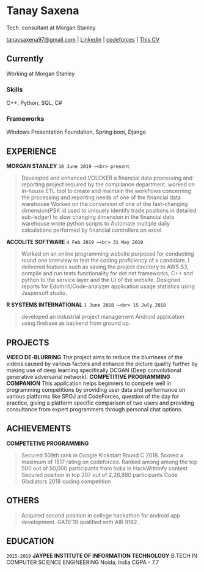 ---
---
# Tanay Saxena
Tech. consultant at Morgan Stanley

<div id="webaddress">
<a href="tanaysaxena97@gmail.com">tanaysaxena97@gmail.com</a>
| <a href="www.linkedin.com/in/tanay-saxena-2504">Linkedin</a>
| <a href="http://codeforces.com/profile/tysamurai">codeforces</a>
| <a href="https://tysamurai97.github.io/markdown-cv/">This CV</a>
</div>


## Currently
Working at Morgan Stanley 

### Skills
C++, Python, SQL, C#

### Frameworks
Windows Presentation Foundation, Spring boot, Django

## EXPERIENCE

__MORGAN STANLEY__
`10 June 2019 –<br> present`
> Developed and enhanced VOLCKER a financial data processing and reporting
project required by the compliance department.
> worked on in-house ETL tool to create and maintain the workflows concerning
the processing and reporting needs of one of the financial data warehouse
> Worked on the conversion of one of the fast-changing dimension(PSK id used
to uniquely identify trade positions in detailed sub-ledger) to slow changing
dimension in the financial data warehouse
> wrote python scripts to Automate multiple daily calculations performed by
financial controllers on excel

__ACCOLITE SOFTWARE__
`4 Feb 2019 –<br> 31 May 2019`
> Worked on an online programming website purposed for conducting round one
interview to test the coding proficiency of a candidate. I delivered features such
as saving the project directory to AWS S3, compile and run tests functionality
for dot net frameworks, C++ and python to the service layer and the UI of the
website.
> Designed reports for Eduthrill/Code-analyzer application usage statistics using
Jaspersoft studio.

__R SYSTEMS INTERNATIONAL__
`1 June 2018 –<br> 15 July 2018`
> developed an industrial project management Android application using firebase
as backend from ground up.
## PROJECTS
__VIDEO DE-BLURRING__
The project aims to reduce the blurriness of the videos caused by
various factors and enhance the picture quality further by making use of
deep learning specifically DCGAN (Deep convolutional generative
adversarial network).
__COMPETITIVE PROGRAMMING COMPANION__
This application helps beginners to compete well in programming
competitions by providing user data and performance on various
platforms like SPOJ and CodeForces, question of the day for practice,
giving a platform specific comparison of two users and providing
consultance from expert programmers through personal chat options.
## ACHIEVEMENTS
__COMPETETIVE PROGRAMMING__
> Secured 509th rank in Google
Kickstart Round C 2018.
> Scored a maximum of 1517
rating on codeforces.
> Ranked among among the
top 500 out of 50,000
participants from India
in HackWithInfy contest
> Secured position in top 207
out of 2,28,880 participants
Code Gladiators 2018 coding
competition

## OTHERS
> Acquired second position in
college hackathon for
android app development.
> GATE’19 qualified with
AIR 9162.
## EDUCATION
`2015-2019`
__JAYPEE INSTITUTE OF INFORMATION TECHNOLOGY__
B.TECH IN COMPUTER SCIENCE
ENGINEERING
Noida, India
CGPA - 7.7


<!-- ### Footer

Last updated: May 2013 -->
